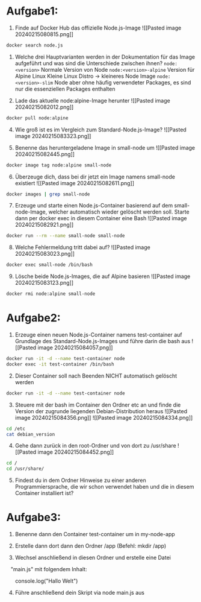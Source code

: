 # Aufgabe1:

1) Finde auf Docker Hub das offizielle Node.js-Image
![[Pasted image 20240215080815.png]]
```bash
docker search node.js
```
	
1) Welche drei Hauptvarianten werden in der Dokumentation für das Image aufgeführt und was sind die Unterschiede zwischen ihnen?
	```node:<version>```
	Normale Version von Node
	```node:<version>-alpine```
	Version für Alpine Linux
	Kleine Linux Distro -> kleineres Node Image
	```node:<version>-slim```
	Node aber ohne häufig verwendeter Packages, es sind nur die essenziellen Packages enthalten


3) Lade das aktuelle node:alpine-Image herunter
![[Pasted image 20240215082012.png]]
```bash
docker pull node:alpine
```

4) Wie groß ist es im Vergleich zum Standard-Node.js-Image?
![[Pasted image 20240215083323.png]]

5) Benenne das heruntergeladene Image in small-node um
![[Pasted image 20240215082445.png]]
```bash
docker image tag node:alpine small-node
```

6) Überzeuge dich, dass bei dir jetzt ein Image namens small-node existiert
![[Pasted image 20240215082611.png]]
```bash
docker images | grep small-node
```

7) Erzeuge und starte einen Node.js-Container basierend auf dem small-node-Image, welcher automatisch wieder gelöscht werden soll. Starte dann per docker exec in diesem Container eine Bash
![[Pasted image 20240215082921.png]]
```bash
docker run --rm --name small-node small-node
```

8) Welche Fehlermeldung tritt dabei auf?
![[Pasted image 20240215083023.png]]
```bash
docker exec small-node /bin/bash
```

9) Lösche beide Node.js-Images, die auf Alpine basieren
![[Pasted image 20240215083123.png]]
```bash
docker rmi node:alpine small-node
```

# Aufgabe2:

1) Erzeuge einen neuen Node.js-Container namens test-container auf Grundlage des Standard-Node.js-Images und führe darin die bash aus
![[Pasted image 20240215084057.png]]
```bash
docker run -it -d --name test-container node
docker exec -it test-container /bin/bash
```

2) Dieser Container soll nach Beenden NICHT automatisch gelöscht werden
```bash
docker run -it -d --name test-container node
```

3) Steuere mit der bash im Container den Ordner etc an und finde die Version der zugrunde liegenden Debian-Distribution heraus
![[Pasted image 20240215084356.png]]
![[Pasted image 20240215084334.png]]
```bash
cd /etc
cat debian_version
```

4) Gehe dann zurück in den root-Ordner und von dort zu /usr/share
![[Pasted image 20240215084452.png]]
```bash
cd /
cd /usr/share/
```

5) Findest du in dem Ordner Hinweise zu einer anderen Programmiersprache, die wir schon verwendet haben und die in diesem Container installiert ist?


# Aufgabe3:

1) Benenne dann den Container test-container um in my-node-app

2) Erstelle dann dort dann den Ordner /app (Befehl: mkdir /app)

3) Wechsel anschließend in diesen Ordner und erstelle eine Datei

   "main.js" mit folgendem Inhalt:

      console.log("Hallo Welt")

4) Führe anschließend dein Skript via node main.js aus